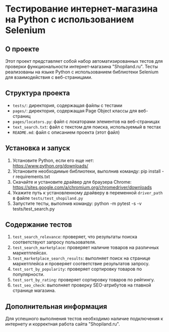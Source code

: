 # Тестирование интернет-магазина на Python с использованием Selenium

## О проекте

Этот проект представляет собой набор автоматизированных тестов для проверки функциональности интернет-магазина "Shopiland.ru". Тесты реализованы на языке Python с использованием библиотеки Selenium для взаимодействия с веб-страницами.

## Структура проекта

- `tests/`: директория, содержащая файлы с тестами
- `pages/`: директория, содержащая Page Object классы для веб-страниц
- `pages/locators.py`: файл с локаторами элементов на веб-страницах
- `text_search.txt`: файл с текстом для поиска, используемый в тестах
- `README.md`: файл с описанием проекта (этот файл)

## Установка и запуск

1. Установите Python, если его еще нет: https://www.python.org/downloads/
2. Установите необходимые библиотеки, выполнив команду: pip install -r requirements.txt
3. Скачайте и установите драйвер для браузера Chrome: https://sites.google.com/a/chromium.org/chromedriver/downloads
4. Укажите путь к установленному драйверу в переменной `driver_path` в файле `tests/test_shopiland.py`
5. Запустите тесты, выполнив команду: python -m pytest -s -v  tests/test_search.py

## Содержание тестов

1. `test_search_relevance`: проверяет, что результаты поиска соответствуют запросу пользователя.
2. `test_search_marketplace`: проверяет наличие товаров на различных маркетплейсах.
3. `test_marketplace_search_results`: выполняет поиск на странице маркетплейса и проверяет соответствие результатов запросу.
4. `test_sort_by_popularity`: проверяет сортировку товаров по популярности.
5. `test_sort_by_rating`: проверяет сортировку товаров по рейтингу.
6. `test_seo_check`: выполняет проверку SEO-атрибутов на главной странице магазина.

## Дополнительная информация

Для успешного выполнения тестов необходимо наличие подключения к интернету и корректная работа сайта "Shopiland.ru".
